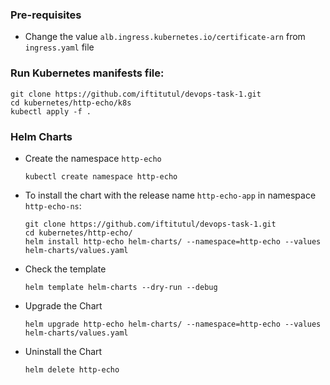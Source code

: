### Pre-requisites
   
   - Change the value `alb.ingress.kubernetes.io/certificate-arn` from `ingress.yaml` file

### Run Kubernetes manifests file:
   ```
   git clone https://github.com/iftitutul/devops-task-1.git
   cd kubernetes/http-echo/k8s
   kubectl apply -f .
   ```

### Helm Charts

- Create the namespace `http-echo`
  
  `kubectl create namespace http-echo`

  
- To install the chart with the release name `http-echo-app` in namespace `http-echo-ns`:

  ```
  git clone https://github.com/iftitutul/devops-task-1.git
  cd kubernetes/http-echo/
  helm install http-echo helm-charts/ --namespace=http-echo --values helm-charts/values.yaml
  ```

- Check the template
  
  `helm template helm-charts --dry-run --debug`

- Upgrade the Chart 

  `helm upgrade http-echo helm-charts/ --namespace=http-echo --values helm-charts/values.yaml`

- Uninstall the Chart

  `helm delete http-echo`
